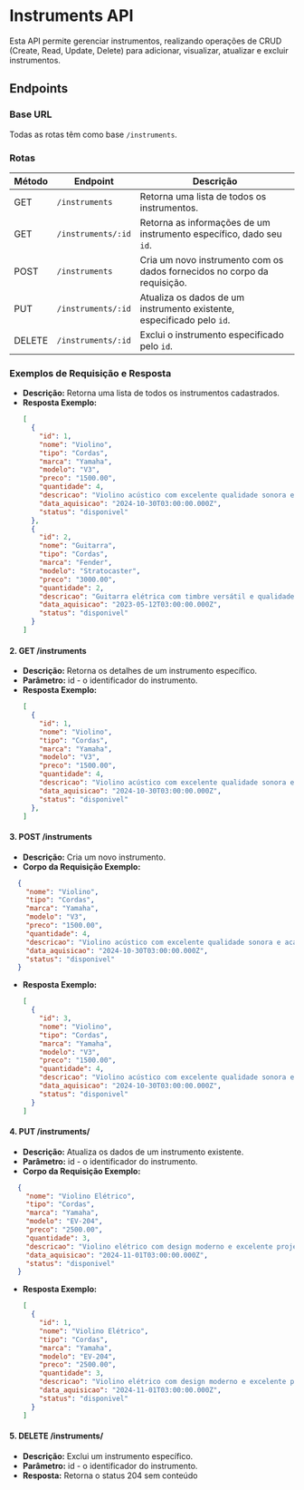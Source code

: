 # Instruments API

Esta API permite gerenciar instrumentos, realizando operações de CRUD (Create, Read, Update, Delete) para adicionar, visualizar, atualizar e excluir instrumentos.

## Endpoints

### Base URL
Todas as rotas têm como base `/instruments`.

### Rotas

| Método | Endpoint               | Descrição                                                                 |
|--------|-------------------------|---------------------------------------------------------------------------|
| GET    | `/instruments`         | Retorna uma lista de todos os instrumentos.                               |
| GET    | `/instruments/:id`     | Retorna as informações de um instrumento específico, dado seu `id`.       |
| POST   | `/instruments`         | Cria um novo instrumento com os dados fornecidos no corpo da requisição.  |
| PUT    | `/instruments/:id`     | Atualiza os dados de um instrumento existente, especificado pelo `id`.    |
| DELETE | `/instruments/:id`     | Exclui o instrumento especificado pelo `id`.                              |

### Exemplos de Requisição e Resposta

- **Descrição:** Retorna uma lista de todos os instrumentos cadastrados.
- **Resposta Exemplo:**
  ```json
  [
    {
      "id": 1,
      "nome": "Violino",
      "tipo": "Cordas",
      "marca": "Yamaha",
      "modelo": "V3",
      "preco": "1500.00",
      "quantidade": 4,
      "descricao": "Violino acústico com excelente qualidade sonora e acabamento refinado, ideal para iniciantes e músicos experientes.",
      "data_aquisicao": "2024-10-30T03:00:00.000Z",
      "status": "disponivel"
    },
    {
      "id": 2,
      "nome": "Guitarra",
      "tipo": "Cordas",
      "marca": "Fender",
      "modelo": "Stratocaster",
      "preco": "3000.00",
      "quantidade": 2,
      "descricao": "Guitarra elétrica com timbre versátil e qualidade renomada, ideal para todos os estilos musicais.",
      "data_aquisicao": "2023-05-12T03:00:00.000Z",
      "status": "disponivel"
    }
  ]

#### 2. GET /instruments

- **Descrição:** Retorna os detalhes de um instrumento específico.
- **Parâmetro:** id - o identificador do instrumento.
- **Resposta Exemplo:**
  ```json
  [
    {
      "id": 1,
      "nome": "Violino",
      "tipo": "Cordas",
      "marca": "Yamaha",
      "modelo": "V3",
      "preco": "1500.00",
      "quantidade": 4,
      "descricao": "Violino acústico com excelente qualidade sonora e acabamento refinado, ideal para iniciantes e músicos experientes.",
      "data_aquisicao": "2024-10-30T03:00:00.000Z",
      "status": "disponivel"
    },
  ]


#### 3. POST /instruments

- **Descrição:** Cria um novo instrumento.
- **Corpo da Requisição Exemplo:**
```json
  {
    "nome": "Violino",
    "tipo": "Cordas",
    "marca": "Yamaha",
    "modelo": "V3",
    "preco": "1500.00",
    "quantidade": 4,
    "descricao": "Violino acústico com excelente qualidade sonora e acabamento refinado, ideal para iniciantes e músicos experientes.",
    "data_aquisicao": "2024-10-30T03:00:00.000Z",
    "status": "disponivel"
  }
  ```

- **Resposta Exemplo:**
  ```json
  [
    {
      "id": 3,
      "nome": "Violino",
      "tipo": "Cordas",
      "marca": "Yamaha",
      "modelo": "V3",
      "preco": "1500.00",
      "quantidade": 4,
      "descricao": "Violino acústico com excelente qualidade sonora e acabamento refinado, ideal para iniciantes e músicos experientes.",
      "data_aquisicao": "2024-10-30T03:00:00.000Z",
      "status": "disponivel"
    }
  ]

#### 4. PUT /instruments/

- **Descrição:** Atualiza os dados de um instrumento existente.
- **Parâmetro:** id - o identificador do instrumento.
- **Corpo da Requisição Exemplo:**
```json
  {
    "nome": "Violino Elétrico",
    "tipo": "Cordas",
    "marca": "Yamaha",
    "modelo": "EV-204",
    "preco": "2500.00",
    "quantidade": 3,
    "descricao": "Violino elétrico com design moderno e excelente projeção sonora.",
    "data_aquisicao": "2024-11-01T03:00:00.000Z",
    "status": "disponivel"
  }
  ```

- **Resposta Exemplo:**
  ```json
  [
    {
      "id": 1,
      "nome": "Violino Elétrico",
      "tipo": "Cordas",
      "marca": "Yamaha",
      "modelo": "EV-204",
      "preco": "2500.00",
      "quantidade": 3,
      "descricao": "Violino elétrico com design moderno e excelente projeção sonora.",
      "data_aquisicao": "2024-11-01T03:00:00.000Z",
      "status": "disponivel"
    }
  ]


#### 5. DELETE /instruments/

- **Descrição:** Exclui um instrumento específico.
- **Parâmetro:** id - o identificador do instrumento.
- **Resposta:** Retorna o status 204 sem conteúdo